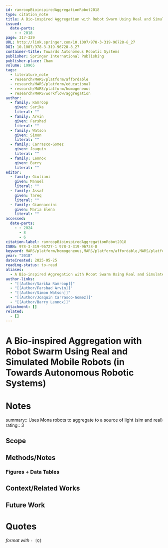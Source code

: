 ```yaml
---
id: ramroopBioinspiredAggregationRobot2018
type: citation_note
title: A Bio-inspired Aggregation with Robot Swarm Using Real and Simulated Mobile Robots
issued:
  date-parts:
    - - 2018
page: 317-329
URL: http://link.springer.com/10.1007/978-3-319-96728-8_27
DOI: 10.1007/978-3-319-96728-8_27
container-title: Towards Autonomous Robotic Systems
publisher: Springer International Publishing
publisher-place: Cham
volume: 10965
tags:
  - literature_note
  - research/MARS/platform/affordable
  - research/MARS/platform/educational
  - research/MARS/platform/homogeneous
  - research/MARS/workflow/aggregation
author:
  - family: Ramroop
    given: Sarika
    literal: ""
  - family: Arvin
    given: Farshad
    literal: ""
  - family: Watson
    given: Simon
    literal: ""
  - family: Carrasco-Gomez
    given: Joaquin
    literal: ""
  - family: Lennox
    given: Barry
    literal: ""
editor:
  - family: Giuliani
    given: Manuel
    literal: ""
  - family: Assaf
    given: Tareq
    literal: ""
  - family: Giannaccini
    given: Maria Elena
    literal: ""
accessed:
  date-parts:
    - - 2024
      - 8
      - 6
citation-label: ramroopBioinspiredAggregationRobot2018
ISBN: 978-3-319-96727-1 978-3-319-96728-8
keyword: MARS/platform/homogeneous,MARS/platform/affordable,MARS/platform/educational,MARS/workflow/aggregation
year: "2018"
dateCreated: 2025-05-25
reading-status: to-read
aliases:
  - A Bio-inspired Aggregation with Robot Swarm Using Real and Simulated Mobile Robots
author-links:
  - "[[Author/Sarika Ramroop]]"
  - "[[Author/Farshad Arvin]]"
  - "[[Author/Simon Watson]]"
  - "[[Author/Joaquin Carrasco-Gomez]]"
  - "[[Author/Barry Lennox]]"
attachment: []
related:
  - []
---
```


# A Bio-inspired Aggregation with Robot Swarm Using Real and Simulated Mobile Robots (in Towards Autonomous Robotic Systems)

# Notes 
summary:: Uses Mona robots to aggregate to a source of light (sim and real)
rating:: 3

## Scope
## Methods/Notes
### Figures + Data Tables
## Context/Related Works
## Future Work


# Quotes
 *format with* `- [Q]`
